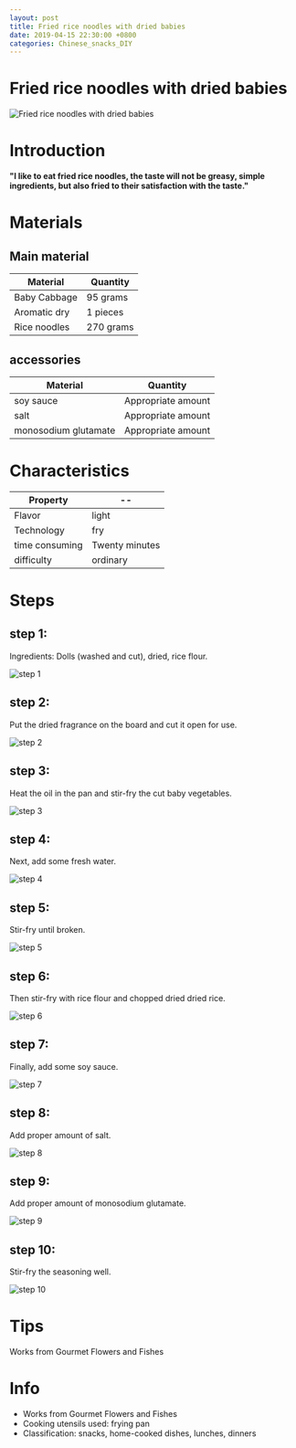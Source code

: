 ```yaml
---
layout: post
title: Fried rice noodles with dried babies
date: 2019-04-15 22:30:00 +0800
categories: Chinese_snacks_DIY
---
```


# Fried rice noodles with dried babies

![Fried rice noodles with dried babies]({{site.baseurl}}/img/411049/411049.jpg)

# Introduction

**"I like to eat fried rice noodles, the taste will not be greasy, simple ingredients, but also fried to their satisfaction with the taste."**

# Materials


## Main material

Material|Quantity
--|--
Baby Cabbage|95 grams
Aromatic dry|1 pieces
Rice noodles|270 grams

## accessories

Material|Quantity
--|--
soy sauce|Appropriate amount
salt|Appropriate amount
monosodium glutamate|Appropriate amount

# Characteristics

Property|--
--|--
Flavor|light
Technology|fry
time consuming|Twenty minutes
difficulty|ordinary

# Steps

## step 1:

Ingredients: Dolls (washed and cut), dried, rice flour.

![step 1]({{site.baseurl}}/img/411049/1.jpg)

## step 2:

Put the dried fragrance on the board and cut it open for use.

![step 2]({{site.baseurl}}/img/411049/2.jpg)

## step 3:

Heat the oil in the pan and stir-fry the cut baby vegetables.

![step 3]({{site.baseurl}}/img/411049/3.jpg)

## step 4:

Next, add some fresh water.

![step 4]({{site.baseurl}}/img/411049/4.jpg)

## step 5:

Stir-fry until broken.

![step 5]({{site.baseurl}}/img/411049/5.jpg)

## step 6:

Then stir-fry with rice flour and chopped dried dried rice.

![step 6]({{site.baseurl}}/img/411049/6.jpg)

## step 7:

Finally, add some soy sauce.

![step 7]({{site.baseurl}}/img/411049/7.jpg)

## step 8:

Add proper amount of salt.

![step 8]({{site.baseurl}}/img/411049/8.jpg)

## step 9:

Add proper amount of monosodium glutamate.

![step 9]({{site.baseurl}}/img/411049/9.jpg)

## step 10:

Stir-fry the seasoning well.

![step 10]({{site.baseurl}}/img/411049/10.jpg)

# Tips

Works from Gourmet Flowers and Fishes

# Info

- Works from Gourmet Flowers and Fishes
- Cooking utensils used: frying pan
- Classification: snacks, home-cooked dishes, lunches, dinners